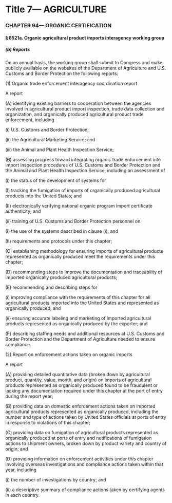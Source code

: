 
# Title 7— AGRICULTURE
### CHAPTER 94— ORGANIC CERTIFICATION
#### § 6521a. Organic agricultural product imports interagency working group
##### (b) Reports

On an annual basis, the working group shall submit to Congress and make publicly available on the websites of the Department of Agriculture and U.S. Customs and Border Protection the following reports:

(1) Organic trade enforcement interagency coordination report

A report

(A) identifying existing barriers to cooperation between the agencies involved in agricultural product import inspection, trade data collection and organization, and organically produced agricultural product trade enforcement, including

(i) U.S. Customs and Border Protection;

(ii) the Agricultural Marketing Service; and

(iii) the Animal and Plant Health Inspection Service;

(B) assessing progress toward integrating organic trade enforcement into import inspection procedures of U.S. Customs and Border Protection and the Animal and Plant Health Inspection Service, including an assessment of

(i) the status of the development of systems for

(I) tracking the fumigation of imports of organically produced agricultural products into the United States; and

(II) electronically verifying national organic program import certificate authenticity; and

(ii) training of U.S. Customs and Border Protection personnel on

(I) the use of the systems described in clause (i); and

(II) requirements and protocols under this chapter;

(C) establishing methodology for ensuring imports of agricultural products represented as organically produced meet the requirements under this chapter;

(D) recommending steps to improve the documentation and traceability of imported organically produced agricultural products;

(E) recommending and describing steps for

(i) improving compliance with the requirements of this chapter for all agricultural products imported into the United States and represented as organically produced; and

(ii) ensuring accurate labeling and marketing of imported agricultural products represented as organically produced by the exporter; and

(F) describing staffing needs and additional resources at U.S. Customs and Border Protection and the Department of Agriculture needed to ensure compliance.

(2) Report on enforcement actions taken on organic imports

A report

(A) providing detailed quantitative data (broken down by agricultural product, quantity, value, month, and origin) on imports of agricultural products represented as organically produced found to be fraudulent or lacking any documentation required under this chapter at the port of entry during the report year;

(B) providing data on domestic enforcement actions taken on imported agricultural products represented as organically produced, including the number and type of actions taken by United States officials at ports of entry in response to violations of this chapter;

(C) providing data on fumigation of agricultural products represented as organically produced at ports of entry and notifications of fumigation actions to shipment owners, broken down by product variety and country of origin; and

(D) providing information on enforcement activities under this chapter involving overseas investigations and compliance actions taken within that year, including

(i) the number of investigations by country; and

(ii) a descriptive summary of compliance actions taken by certifying agents in each country.
